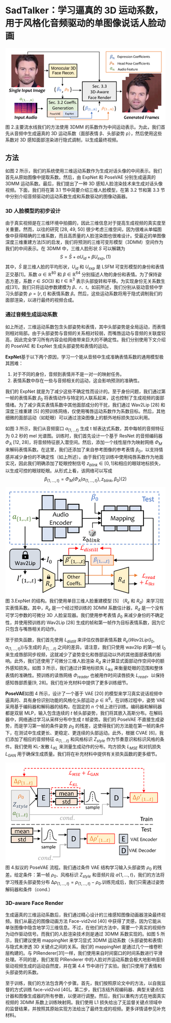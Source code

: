 # SadTalker：学习逼真的 3D 运动系数，用于风格化音频驱动的单图像说话人脸动画
![alt text](image.png)
图 2.主要流水线我们的方法使用 3DMM 的系数作为中间运动表示。为此，我们首先从音频中生成逼真的 3D 运动系数（面部表情 β、头部姿势 ρ），然后使用这些系数对 3D 感知面部渲染进行隐式调制，以生成最终视频。
## 方法
如图 2 所示，我们的系统使用三维运动系数作为生成对话头像的中间表示。我们首先从原始图像中提取系数。然后，由 ExpNet 和 PoseVAE 分别生成逼真的 3DMM 运动系数。最后，我们提出了一种 3D 感知人脸渲染技术来生成对话头像视频。下面，我们将在第 3.1 节中简要介绍三维人脸模型，在第 3.2 节和第 3.3 节中分别介绍音频驱动的运动系数生成和系数驱动的图像动画器。
### 3D 人脸模型的初步设计
由于真实视频是在三维环境中拍摄的，因此三维信息对于提高生成视频的真实度至关重要。然而，以往的研究 [28, 49, 50] 很少考虑三维空间，因为很难从单幅图像中获得精确的三维系数，而且高质量的人脸渲染图也很难设计。受最近的单图像深度三维重建方法[5]的启发，我们将预测的三维可变形模型（3DMM）空间作为我们的中间表示。在 3DMM 中，三维人脸形状 $S$ 可以解耦为$$S = \bar{S} + αU_{id} + βU_{exp},(1)$$ 
其中，$\bar{S}$ 是三维人脸的平均形状，$U_{id}$ 和 $U_{exp}$ 是 LSFM 可变形模型的身份和表情正交基[1]。系数 $α∈\mathbb{R}^{80}$ 和 $β∈\mathbb{R}^{64}$ 分别描述人物的身份和表情。为了保持姿态方差，系数 $r ∈ SO(3)$ 和 $t ∈ \mathbb{R}^3$ 表示头部旋转和平移。为实现身份无关系数生成[31]，我们只将运动参数建模为 ${β、r、t}$。如前所述，我们分别从驱动音频中学习头部姿势 $ρ = [r, t]$ 和表情系数 $β$。然后，这些运动系数将用于隐式调制我们的面部渲染，以进行最终的视频合成。
### 通过音频生成运动系数
如上所述，三维运动系数包含头部姿势和表情，其中头部姿势是全局运动，而表情则相对局部。由于头部姿势与音频的关系相对较弱，而嘴唇运动与音频的关联度较高，因此完全学习所有内容会给网络带来巨大的不确定性。我们分别使用下文介绍的 PoseVAE 和 ExpNet 生成头部姿势和表情的运动。

**ExpNet**基于以下两个原因，学习一个能从音频中生成准确表情系数的通用模型极其困难：
1. 对于不同的身份，音频到表情并不是一对一的映射任务。
2. 表情系数中存在一些与音频相关的运动，这会影响预测的准确性。
 
我们的 ExpNet 就是为了减少这些不确定性而设计的。至于身份问题，我们通过第一帧的表情系数 $β_0$ 将表情动作与特定的人联系起来，这也控制了生成视频的面部情绪。为了减少真实表情系数中其他面部成分的干扰，我们通过 Wav2Lip [28] 和深度三维重建 [5] 的预训练网络，仅使用嘴唇运动系数作为系数目标。然后，其他细微的面部运动（如眨眼）可以通过渲染图像上的额外地标损失加以利用。

如图 3 所示，我们从音频窗口 $a_{\{1,...t\}}$ 生成 t 帧表达式系数，其中每帧的音频特征为 0.2 秒的 mel 光谱图。训练时，我们首先设计一个基于 ResNet 的音频编码器 $Φ_A$ [12, 28]，将音频特征嵌入潜空间。然后，添加一个线性层作为映射网络 $Φ_M$ 来解码表情系数。在这里，我们还添加了来自参考图像的参考表情 $β_0$，以支持情感并减少身份的不确定性（如上所述）。由于我们在训练中使用纯唇系数作为地面实况，因此我们明确添加了眨眼控制信号 $z_{blink} ∈ [0, 1]$和相应的眼球地标损失，以生成可控的眼球眨眼。从形式上看，该网络可以写成$$β_{\{1,...,t\}} = Φ_M (Φ_A(a_{\{1,...,t\}}), z_{blink}, β_0) (2)$$

![alt text](image-1.png)
图 3.ExpNet 的结构。我们使用单目三维人脸重建模型 [5] （$R_e$ 和 $R_d$）来学习现实表情系数。其中，$R_e$ 是一个经过预训练的 3DMM 系数估计器，$R_d$ 是一个没有可学习参数的可微分 3D 人脸呈现器。我们使用参考表情 $β_0$ 来减少身份的不确定性，并使用预训练的 Wav2Lip [28] 生成的帧和第一帧作为目标表情系数，因为它只包含与嘴唇相关的动作。

至于损失函数，我们首先使用 $L_{distill}$ 来评估仅唇部表情系数 $R_e(Wav2Lip(I_0,a_{\{1,...,t\}}))$与生成的 $β_{\{1,...t\}}$ 之间的差异。请注意，我们只使用 wav2lip 的第一帧 $I_0$ 来生成唇部同步视频，这就减少了姿势变化和唇部运动以外的其他面部表情的影响。此外，我们还使用了可微分三维人脸渲染 $R_d$ 来计算显式面部动作空间中的额外感知损失。如图 3 所示，我们通过计算地标损失 $L_{lks}$ 来衡量眨眼的范围和整体表情的准确性。预训练的读唇网络 $Φ_{reader}$ 也被用作时间读唇损失 $L_{read}$，以保持感知唇部质量[9, 28]。我们在补充材料中提供了更多训练细节。

**PoseVAE**如图 4 所示，设计了一个基于 VAE [20] 的模型来学习真实说话视频中逼真的、具有身份识别功能的风格化头部运动 $ρ∈ \mathbb{R}^{6}$。在训练过程中，姿势 VAE 采用基于编码器和解码器的结构，在固定的 $n$ 个帧上进行训练。编码器和解码器都是双层 MLP，输入包含连续的 $t$ 帧头部姿势，我们将其嵌入高斯分布。在解码器中，网络通过学习从采样分布中生成 $t$ 帧姿势。我们的 PoseVAE 不直接生成姿势，而是学习第一帧的条件姿势 $ρ_0$ 的残差，这使得我们的方法能在第一帧的条件下，在测试中生成更长、更稳定、更连续的头部运动。此外，根据 CVAE [6]，我们添加了相应的音频特征 $a_{\{1,...t\}}$ 和风格标识 $Z_{style}$ 作为节奏意识和标识风格的条件。我们使用 KL-发散 $L_{KL}$ 来测量生成动作的分布。均方损失 $L_{MSE}$ 和对抗损失 $L_{GAN}$ 用于确保生成质量。我们将在补充材料中提供有关损失函数的更多细节。

![alt text](image-2.png)
图 4.拟议的 PoseVAE 流程。我们通过条件 VAE 结构学习输入头部姿势 $ρ_0$ 的残差。给定条件：第一帧 $ρ_0$、风格标识 $Z_{style}$ 和音频片段 $a{\{1,...,t\}}$，我们的方法将学习残差头部姿势分布 $∆ρ_{\{1,...,t\}} = ρ_{\{1,...,t\}} - ρ_0$.训练完成后，我们只需通过姿势解码器和条件（cond.）
### 3D-aware Face Render
生成逼真的三维运动系数后，我们通过精心设计的三维感知图像动画器渲染最终视频。我们从最近的图像动画方法 Face-vid2vid [40] 中获得了灵感，因为它能从单张图像中隐含地学习三维信息。不过，在他们的方法中，需要一个真实的视频作为动作驱动信号。而我们的人脸渲染技术则是通过 3DMM 系数实现的。如图 5 所示，我们建议使用 mappingNet 来学习显式 3DMM 运动系数（头部姿势和表情）与隐式未渗透 3D 关键点之间的关系。我们的 mappingNet 是通过几个一维卷积层构建的。与 PIRenderer[31]一样，我们使用来自时间窗口的时间系数进行平滑处理。不同的是，我们发现 PIRenderer 中的人脸对齐运动系数会极大地影响音频驱动视频生成的运动自然度，并在第 4.4 节中进行了实验。我们只使用了表情和头部姿势的系数。

至于训练，我们的方法包含两个步骤。首先，我们按照原论文中的方法，以自我监督的方式训练 face-vid2vid [40]。第二步，我们冻结外观编码器、典型关键点估计器和图像生成器的所有参数，以便进行调整。然后，我们以重构方式在地面真实视频的 3DMM 系数上训练映射网。我们使用 L1 损失给出了无监督关键点领域中的监督结果，并按照其原始实现方法给出了最终生成的视频。更多详情请参见补充材料。